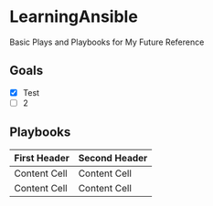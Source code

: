 # LearningAnsible
Basic Plays and Playbooks for My Future Reference



## Goals
- [X] Test
- [ ] 2

## Playbooks

First Header  | Second Header
------------- | -------------
Content Cell  | Content Cell
Content Cell  | Content Cell
